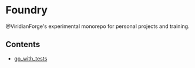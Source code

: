 # Foundry

@ViridianForge's experimental monorepo for personal projects and training.

## Contents

* [go_with_tests](go_with_tests/README.md)
